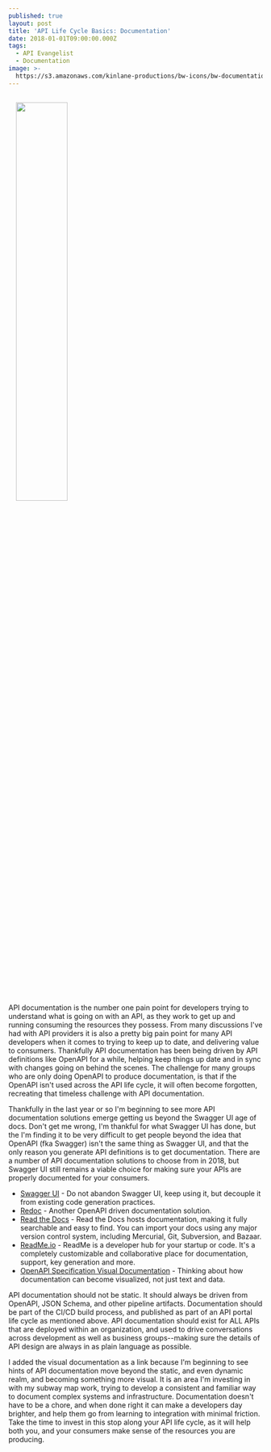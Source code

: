 ```yaml
---
published: true
layout: post
title: 'API Life Cycle Basics: Documentation'
date: 2018-01-01T09:00:00.000Z
tags:
  - API Evangelist
  - Documentation
image: >-
  https://s3.amazonaws.com/kinlane-productions/bw-icons/bw-documentation-interactive.png
---
```

<p><img src="https://s3.amazonaws.com/kinlane-productions/bw-icons/bw-documentation-interactive.png" width="45%" style="padding: 15px;" /></p>API documentation is the number one pain point for developers trying to understand what is going on with an API, as they work to get up and running consuming the resources they possess. From many discussions I've had with API providers it is also a pretty big pain point for many API developers when it comes to trying to keep up to date, and delivering value to consumers. Thankfully API documentation has been being driven by API definitions like OpenAPI for a while, helping keep things up date and in sync with changes going on behind the scenes. The challenge for many groups who are only doing OpenAPI to produce documentation, is that if the OpenAPI isn't used across the API life cycle, it will often become forgotten, recreating that timeless challenge with API documentation.

Thankfully in the last year or so I'm beginning to see more API documentation solutions emerge getting us beyond the Swagger UI age of docs. Don't get me wrong, I'm thankful for what Swagger UI has done, but the I'm finding it to be very difficult to get people beyond the idea that OpenAPI (fka Swagger) isn't the same thing as Swagger UI, and that the only reason you generate API definitions is to get documentation. There are a number of API documentation solutions to choose from in 2018, but Swagger UI still remains a viable choice for making sure your APIs are properly documented for your consumers.

- [Swagger UI](https://swagger.io/swagger-ui/) - Do not abandon Swagger UI, keep using it, but decouple it from existing code generation practices.
- [Redoc](https://github.com/Rebilly/ReDoc/) - Another OpenAPI driven documentation solution.
- [Read the Docs](https://readthedocs.org/) - Read the Docs hosts documentation, making it fully searchable and easy to find. You can import your docs using any major version control system, including Mercurial, Git, Subversion, and Bazaar.
- [ReadMe.io](https://readme.io/) - ReadMe is a developer hub for your startup or code. It's a completely customizable and collaborative place for documentation, support, key generation and more.
- [OpenAPI Specification Visual Documentation](http://openapi-specification-visual-documentation.apihandyman.io/) - Thinking about how documentation can become visualized, not just text and data.

API documentation should not be static. It should always be driven from OpenAPI, JSON Schema, and other pipeline artifacts. Documentation should be part of the CI/CD build process, and published as part of an API portal life cycle as mentioned above. API documentation should exist for ALL APIs that are deployed within an organization, and used to drive conversations across development as well as business groups--making sure the details of API design are always in as plain language as possible.

I added the visual documentation as a link because I'm beginning to see hints of API documentation move beyond the static, and even dynamic realm, and becoming something more visual. It is an area I'm investing in with my subway map work, trying to develop a consistent and familiar way to document complex systems and infrastructure. Documentation doesn't have to be a chore, and when done right it can make a developers day brighter, and help them go from learning to integration with minimal friction. Take the time to invest in this stop along your API life cycle, as it will help both you, and your consumers make sense of the resources you are producing.